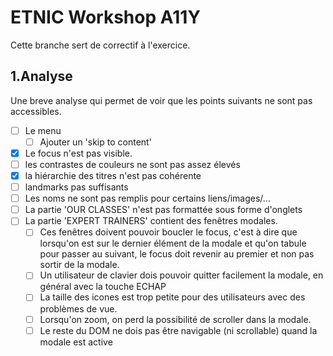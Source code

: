 # ETNIC Workshop A11Y

Cette branche sert de correctif à l'exercice.

## 1.Analyse

Une breve analyse qui permet de voir que les points suivants ne sont pas accessibles.

-   [ ] Le menu
    -   [ ] Ajouter un 'skip to content'
-   [x] Le focus n'est pas visible.
-   [ ] les contrastes de couleurs ne sont pas assez élevés
-   [x] la hiérarchie des titres n'est pas cohérente
-   [ ] landmarks pas suffisants
-   [ ] Les noms ne sont pas remplis pour certains liens/images/...
-   [ ] La partie 'OUR CLASSES' n'est pas formattée sous forme d'onglets
-   [ ] La partie 'EXPERT TRAINERS' contient des fenêtres modales.
    -   [ ] Ces fenêtres doivent pouvoir boucler le focus, c'est à dire que lorsqu'on est sur le dernier élément de la modale et qu'on tabule pour passer au suivant, le focus doit revenir au premier et non pas sortir de la modale.
    -   [ ] Un utilisateur de clavier dois pouvoir quitter facilement la modale, en général avec la touche ECHAP
    -   [ ] La taille des icones est trop petite pour des utilisateurs avec des problèmes de vue.
    -   [ ] Lorsqu'on zoom, on perd la possibilité de scroller dans la modale.
    -   [ ] Le reste du DOM ne dois pas être navigable (ni scrollable) quand la modale est active
